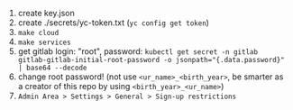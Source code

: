 1. create key.json
2. create ./secrets/yc-token.txt (`yc config get token`)
3. `make cloud`
4. `make services`
5. get gitlab login: "root", password: `kubectl get secret -n gitlab gitlab-gitlab-initial-root-password -o jsonpath="{.data.password}" | base64 --decode` 
6. change root password! (not use `<ur_name>_<birth_year>`, be smarter as a creator of this repo by using `<birth_year>_<ur_name>`)
7. `Admin Area > Settings > General > Sign-up restrictions`

